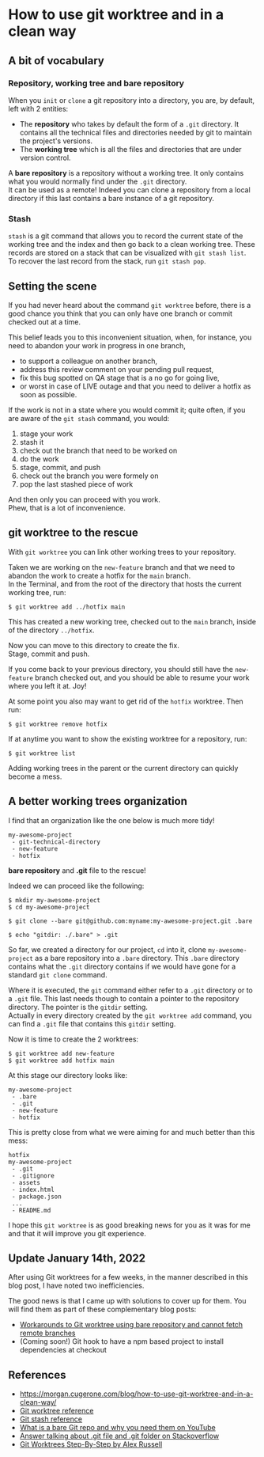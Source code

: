 
# How to use git worktree and in a clean way

## A bit of vocabulary

### Repository, working tree and bare repository

When you `init` or `clone` a git repository into a directory, you are, by default, left with 2 entities:

-   The **repository** who takes by default the form of a `.git` directory. It contains all the technical files and directories needed by git to maintain the project's versions.
-   The **working tree** which is all the files and directories that are under version control.

A **bare repository** is a repository without a working tree. It only contains what you would normally find under the `.git` directory.  
It can be used as a remote! Indeed you can clone a repository from a local directory if this last contains a bare instance of a git repository.

### Stash

`stash` is a git command that allows you to record the current state of the working tree and the index and then go back to a clean working tree. These records are stored on a stack that can be visualized with `git stash list`.  
To recover the last record from the stack, run `git stash pop`.

## Setting the scene

If you had never heard about the command `git worktree` before, there is a good chance you think that you can only have one branch or commit checked out at a time.

This belief leads you to this inconvenient situation, when, for instance, you need to abandon your work in progress in one branch,

-   to support a colleague on another branch,
-   address this review comment on your pending pull request,
-   fix this bug spotted on QA stage that is a no go for going live,
-   or worst in case of LIVE outage and that you need to deliver a hotfix as soon as possible.

If the work is not in a state where you would commit it; quite often, if you are aware of the `git stash` command, you would:

1.  stage your work
2.  stash it
3.  check out the branch that need to be worked on
4.  do the work
5.  stage, commit, and push
6.  check out the branch you were formely on
7.  pop the last stashed piece of work

And then only you can proceed with you work.  
Phew, that is a lot of inconvenience.

## git worktree to the rescue

With `git worktree` you can link other working trees to your repository.

Taken we are working on the `new-feature` branch and that we need to abandon the work to create a hotfix for the `main` branch.  
In the Terminal, and from the root of the directory that hosts the current working tree, run:

```
$ git worktree add ../hotfix main
```

This has created a new working tree, checked out to the `main` branch, inside of the directory `../hotfix`.

Now you can move to this directory to create the fix.  
Stage, commit and push.

If you come back to your previous directory, you should still have the `new-feature` branch checked out, and you should be able to resume your work where you left it at. Joy!

At some point you also may want to get rid of the `hotfix` worktree. Then run:

```
$ git worktree remove hotfix
```

If at anytime you want to show the existing worktree for a repository, run:

```
$ git worktree list
```

Adding working trees in the parent or the current directory can quickly become a mess.

## A better working trees organization

I find that an organization like the one below is much more tidy!

```
my-awesome-project
 - git-technical-directory
 - new-feature
 - hotfix
```

**bare repository** and **.git** file to the rescue!

Indeed we can proceed like the following:

```
$ mkdir my-awesome-project
$ cd my-awesome-project

$ git clone --bare git@github.com:myname:my-awesome-project.git .bare

$ echo "gitdir: ./.bare" > .git
```

So far, we created a directory for our project, `cd` into it, clone `my-awesome-project` as a bare repository into a `.bare` directory. This `.bare` directory contains what the `.git` directory contains if we would have gone for a standard `git clone` command.

Where it is executed, the `git` command either refer to a `.git` directory or to a `.git` file. This last needs though to contain a pointer to the repository directory. The pointer is the `gitdir` setting.  
Actually in every directory created by the `git worktree add` command, you can find a `.git` file that contains this `gitdir` setting.

Now it is time to create the 2 worktrees:

```
$ git worktree add new-feature
$ git worktree add hotfix main
```

At this stage our directory looks like:

```
my-awesome-project
 - .bare
 - .git
 - new-feature
 - hotfix
```

This is pretty close from what we were aiming for and much better than this mess:

```
hotfix
my-awesome-project
 - .git
 - .gitignore
 - assets
 - index.html
 - package.json
 ...
 - README.md
```

I hope this `git worktree` is as good breaking news for you as it was for me and that it will improve you git experience.

## Update January 14th, 2022

After using Git worktrees for a few weeks, in the manner described in this blog post, I have noted two inefficiencies.

The good news is that I came up with solutions to cover up for them. You will find them as part of these complementary blog posts:

-   [Workarounds to Git worktree using bare repository and cannot fetch remote branches](https://morgan.cugerone.com/blog/workarounds-to-git-worktree-using-bare-repository-and-cannot-fetch-remote-branches/)
-   (Coming soon!) Git hook to have a npm based project to install dependencies at checkout

## References

- https://morgan.cugerone.com/blog/how-to-use-git-worktree-and-in-a-clean-way/
- [Git worktree reference](https://git-scm.com/docs/git-worktree) 
- [Git stash reference](https://git-scm.com/docs/git-stash)
- [What is a bare Git repo and why you need them on YouTube](https://www.youtube.com/watch?v=8aZW9mYOxhc)
- [Answer talking about .git file and .git folder on Stackoverflow](https://stackoverflow.com/a/67501784)
- [Git Worktrees Step-By-Step by Alex Russell](https://infrequently.org/2021/07/worktrees-step-by-step/)
